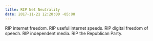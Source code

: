```yaml
---
title: RIP Net Neutrality
date: 2017-11-21 12:20:00 -05:00
---
```


RIP internet freedom. RIP useful internet speeds. RIP digital freedom of speech. RIP independent media. RIP the Republican Party. 